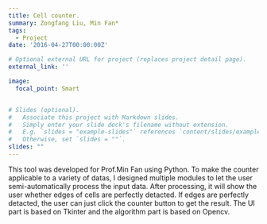 ```yaml
---
title: Cell counter.
summary: Zongfang Liu, Min Fan*
tags:
  - Project
date: '2016-04-27T00:00:00Z'

# Optional external URL for project (replaces project detail page).
external_link: ''

image:
  focal_point: Smart


# Slides (optional).
#   Associate this project with Markdown slides.
#   Simply enter your slide deck's filename without extension.
#   E.g. `slides = "example-slides"` references `content/slides/example-slides.md`.
#   Otherwise, set `slides = ""`.
slides: ""
---
```

This tool was developed for Prof.Min Fan using Python. To make the counter applicable to a variety of datas, I designed multiple modules to let the user semi-automatically process the input data. After processing, it will show the user whether edges of cells are perfectly detacted. If edges are perfectly detacted, the user can just click the counter button to get the result. The UI part is based on Tkinter and the algorithm part is based on Opencv.
